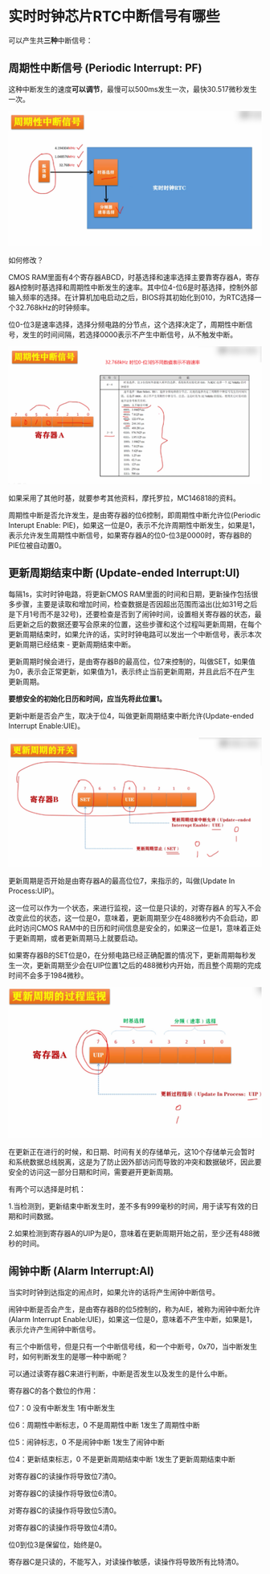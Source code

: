 # 实时时钟芯片RTC中断信号有哪些

可以产生共**三种**中断信号：

## 周期性中断信号 (Periodic Interrupt: PF)

这种中断发生的速度**可以调节**，最慢可以500ms发生一次，最快30.517微秒发生一次。

![image-20210511190745864](./images/image-20210511190745864.png)

如何修改？

CMOS RAM里面有4个寄存器ABCD，时基选择和速率选择主要靠寄存器A，寄存器A控制时基选择和周期性中断发生的速率。其中位4-位6是时基选择，控制外部输入频率的选择。在计算机加电启动之后，BIOS将其初始化到010，为RTC选择一个32.768kHz的时钟频率。

位0-位3是速率选择，选择分频电路的分节点，这个选择决定了，周期性中断信号，发生的时间间隔，若选择0000表示不产生中断信号，从不触发中断。

![image-20210511191707528](./images/image-20210511191707528.png)

如果采用了其他时基，就要参考其他资料，摩托罗拉，MC146818的资料。

周期性中断是否允许发生，是由寄存器的位6控制，即周期性中断允许位(Periodic Interupt Enable: PIE)，如果这一位是0，表示不允许周期性中断发生，如果是1，表示允许发生周期性中断信号，如果寄存器A的位0-位3是0000时，寄存器B的PIE位被自动置0。

## 更新周期结束中断 (Update-ended Interrupt:UI)

每隔1s，实时时钟电路，将更新CMOS RAM里面的时间和日期，更新操作包括很多步骤，主要是读取和增加时间，检查数据是否因超出范围而溢出(比如31号之后是下月1号而不是32号)，还要检查是否到了闹钟时间，设置相关寄存器的状态，最后更新之后的数据还要写会原来的位置，这些步骤和这个过程叫更新周期，在每个更新周期结束时，如果允许的话，实时时钟电路可以发出一个中断信号，表示本次更新周期已经结束 - 更新周期结束中断。

更新周期时候会进行，是由寄存器B的最高位，位7来控制的，叫做SET，如果值为0，表示会正常更新，如果值为1，表示终止当前更新周期，并且此后不在产生更新周期。

**要想安全的初始化日历和时间，应当先将此位置1。**

更新中断是否会产生，取决于位4，叫做更新周期结束中断允许(Update-ended Interrupt Enable:UIE)。

![image-20210511193736882](./images/image-20210511193736882.png)

更新周期是否开始是由寄存器A的最高位位7，来指示的，叫做(Update In Process:UIP)。

这一位可以作为一个状态，来进行监视，这一位是只读的，对寄存器A 的写入不会改变此位的状态，这一位是0，意味着，更新周期至少在488微秒内不会启动，即此时访问CMOS RAM中的日历和时间信息是安全的，如果这一位是1，意味着正处于更新周期，或者更新周期马上就要启动。

如果寄存器B的SET位是0，在分频电路已经正确配置的情况下，更新周期每秒发生一次，更新周期至少会在UIP位置1之后的488微秒内开始，而且整个周期的完成时间不会多于1984微秒。

![image-20210511195238384](./images/image-20210511195238384.png)

在更新正在进行的时候，和日期、时间有关的存储单元，这10个存储单元会暂时和系统数据总线脱离，这是为了防止因外部访问而导致的冲突和数据破坏，因此要安全的访问这一部分日期和时间，需要避开更新周期。

有两个可以选择是时机：

1.当检测到，更新结束中断发生时，差不多有999毫秒的时间，用于读写有效的日期和时间数据。

2.如果检测到寄存器A的UIP为是0，意味着在更新周期开始之前，至少还有488微秒的时间。

## 闹钟中断 (Alarm Interrupt:AI)

当实时时钟到达指定的闹点时，如果允许的话将产生闹钟中断信号。

闹钟中断是否会产生，是由寄存器B的位5控制的，称为AIE，被称为闹钟中断允许(Alarm Interrupt Enable:UIE)，如果这一位是0，意味着不产生中断，如果是1，表示允许产生闹钟中断信号。

有三个中断信号，但是只有一个中断信号线，和一个中断号，0x70，当中断发生时，如何判断发生的是哪一种中断呢？

可以通过读寄存器C来进行判断，中断是否发生以及发生的是什么中断。

寄存器C的各个数位的作用：

位7：0 没有中断发生 1有中断发生

位6：周期性中断标志，0 不是周期性中断 1发生了周期性中断

位5：闹钟标志，0 不是闹钟中断 1发生了闹钟中断

位4：更新结束标志，0 不是更新周期结束中断 1发生了更新周期结束中断

对寄存器C的读操作将导致位7清0。

对寄存器C的读操作将导致位6清0。

对寄存器C的读操作将导致位5清0。

对寄存器C的读操作将导致位4清0。

位0到位3是保留位，始终是0。

寄存器C是只读的，不能写入，对读操作敏感，读操作将导致所有比特清0。

